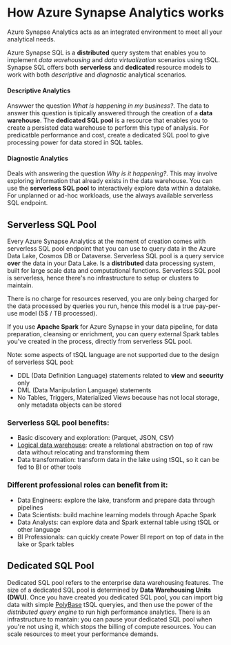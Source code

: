 # How Azure Synapse Analytics works
Azure Synapse Analytics acts as an integrated environment to meet all your analytical needs.

Azure Synapse SQL is a **distributed** query system that enables you to implement *data warehousing* and *data virtualization* scenarios using tSQL.
Synapse SQL offers both **serverless** and **dedicated** resource models to work with both *descriptive* and *diagnostic* analytical scenarios.

#### Descriptive Analytics
Answwer the question *What is happening in my business?*. The data to answer this question is tipically answered through the creation of a **data warehouse**. The **dedicated SQL pool** is a resource that enables you to create a persisted data warehouse to perform this type of analysis. For predicatble performance and cost, create a dedicated SQL pool to give processing power for data stored in SQL tables.

#### Diagnostic Analytics
Deals with answering the question *Why is it happening?*. This may involve exploring information that already exists in the data warehouse. You can use the **serverless SQL pool** to interactively explore data within a datalake. For unplanned or ad-hoc workloads, use the always available serverless SQL endpoint.

## Serverless SQL Pool
Every Azure Synapse Analytics at the moment of creation comes with serverless SQL pool endpoint that you can use to query data in the Azure Data Lake, Cosmos DB or Dataverse. Serverless SQL pool is a query service **over** the data in your Data Lake. Is a **distributed** data processing system, built for large scale data and computational functions. Serverless SQL pool is serverless, hence there's no infrastructure to setup or clusters to maintain.

There is no charge for resources reserved, you are only being charged for the data processed by queries you run, hence this model is a true pay-per-use model (5$ / TB processed).

If you use **Apache Spark** for Azure Synapse in your data pipeline, for data preparation, cleansing or enrichment, you can query external Spark tables you've created in the process, directly from serverless SQL pool.

Note: some aspects of tSQL language are not supported due to the design of serverless SQL pool:
 - DDL (Data Definition Language) statements related to **view** and **security** only
 - DML (Data Manipulation Language) statements
 - No Tables, Triggers, Materialized Views because has not local storage, only metadata objects can be stored

### Serverless SQL pool benefits:
 - Basic discovery and exploration: (Parquet, JSON, CSV)
 - [Logical data warehouse](https://docs.microsoft.com/en-us/azure/synapse-analytics/sql/tutorial-logical-data-warehouse): create a relational abstraction on top of raw data without relocating and transforming them
 - Data transformation: transform data in the lake using tSQL, so it can be fed to BI or other tools
 
### Different professional roles can benefit from it:
 - Data Engineers: explore the lake, transform and prepare data through pipelines
 - Data Scientists: build machine learning models through Apache Spark
 - Data Analysts: can explore data and Spark external table using tSQL or other language
 - BI Professionals: can quickly create Power BI report on top of data in the lake or Spark tables


## Dedicated SQL Pool
Dedicated SQL pool refers to the enterprise data warehousing features. The size of a dedicated SQL pool is determined by **Data Warehousing Units (DWU)**. Once you have created you dedicated SQL pool, you can import big data with simple [PolyBase](https://github.com/yougnoli/Azure-Synapse/blob/main/01/Intro02-Polybase.md) tSQL queryies, and then use the power of the *distributed query engine* to run high performance analytics. 
There is an infrastructure to mantain: you can pause your dedicated SQL pool when you're not using it, which stops the billing of compute resources. You can scale resources to meet your performance demands.
